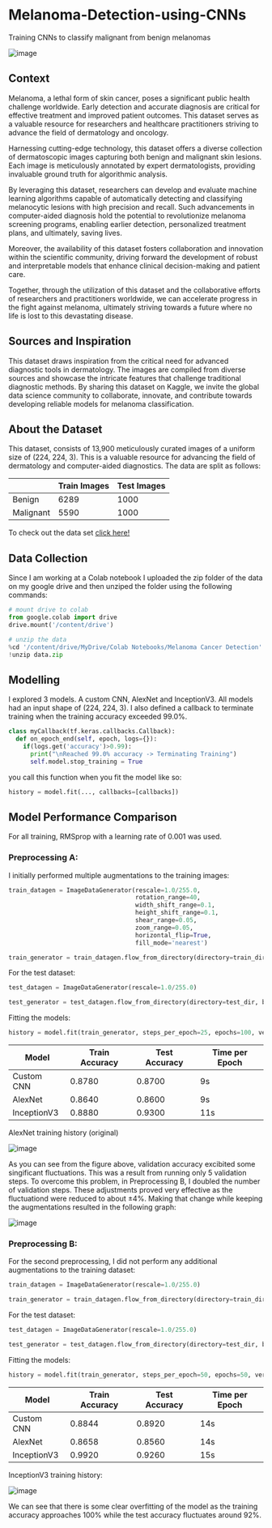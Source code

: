 # Melanoma-Detection-using-CNNs
Training CNNs to classify malignant from benign melanomas

![image](https://github.com/panstenos/Melanoma-Detection-using-CNNs/assets/112823396/ca042868-f489-4628-9cb3-10c6ab96c5cf)

## Context
Melanoma, a lethal form of skin cancer, poses a significant public health challenge worldwide. Early detection and accurate diagnosis are critical for effective treatment and improved patient outcomes. This dataset serves as a valuable resource for researchers and healthcare practitioners striving to advance the field of dermatology and oncology.

Harnessing cutting-edge technology, this dataset offers a diverse collection of dermatoscopic images capturing both benign and malignant skin lesions. Each image is meticulously annotated by expert dermatologists, providing invaluable ground truth for algorithmic analysis.

By leveraging this dataset, researchers can develop and evaluate machine learning algorithms capable of automatically detecting and classifying melanocytic lesions with high precision and recall. Such advancements in computer-aided diagnosis hold the potential to revolutionize melanoma screening programs, enabling earlier detection, personalized treatment plans, and ultimately, saving lives.

Moreover, the availability of this dataset fosters collaboration and innovation within the scientific community, driving forward the development of robust and interpretable models that enhance clinical decision-making and patient care.

Together, through the utilization of this dataset and the collaborative efforts of researchers and practitioners worldwide, we can accelerate progress in the fight against melanoma, ultimately striving towards a future where no life is lost to this devastating disease.

## Sources and Inspiration
This dataset draws inspiration from the critical need for advanced diagnostic tools in dermatology. The images are compiled from diverse sources and showcase the intricate features that challenge traditional diagnostic methods. By sharing this dataset on Kaggle, we invite the global data science community to collaborate, innovate, and contribute towards developing reliable models for melanoma classification.

## About the Dataset
This dataset, consists of 13,900 meticulously curated images of a uniform size of (224, 224, 3). This is a valuable resource for advancing the field of dermatology and computer-aided diagnostics. The data are split as follows:

|                    | Train Images | Test Images |
|--------------------|--------------|-------------|
| Benign             | 6289         | 1000        |
| Malignant          | 5590         | 1000        |

To check out the data set [click here!](https://www.kaggle.com/datasets/bhaveshmittal/melanoma-cancer-dataset/data)

## Data Collection 
Since I am working at a Colab notebook I uploaded the zip folder of the data on my google drive and then unziped the folder using the following commands:
```python
# mount drive to colab
from google.colab import drive
drive.mount('/content/drive')

# unzip the data
%cd '/content/drive/MyDrive/Colab Notebooks/Melanoma Cancer Detection'
!unzip data.zip
```

## Modelling
I explored 3 models. A custom CNN, AlexNet and InceptionV3. All models had an input shape of (224, 224, 3). I also defined a callback to terminate training when the training accuracy exceeded 99.0%.
```python
class myCallback(tf.keras.callbacks.Callback):
  def on_epoch_end(self, epoch, logs={}):
    if(logs.get('accuracy')>0.99):
      print("\nReached 99.0% accuracy -> Terminating Training")
      self.model.stop_training = True
```
you call this function when you fit the model like so:
```python
history = model.fit(..., callbacks=[callbacks])
```

## Model Performance Comparison

For all training, RMSprop with a learning rate of 0.001 was used.

### Preprocessing A:

I initially performed multiple augmentations to the training images:
```python
train_datagen = ImageDataGenerator(rescale=1.0/255.0,
                                   rotation_range=40,
                                   width_shift_range=0.1,
                                   height_shift_range=0.1,
                                   shear_range=0.05,
                                   zoom_range=0.05,
                                   horizontal_flip=True,
                                   fill_mode='nearest')

train_generator = train_datagen.flow_from_directory(directory=train_dir, batch_size=20, class_mode='binary', target_size=(224,224))
```
For the test dataset:
```python
test_datagen = ImageDataGenerator(rescale=1.0/255.0)

test_generator = test_datagen.flow_from_directory(directory=test_dir, batch_size=20, class_mode='binary', target_size=(224,224))
```

Fitting the models:
```python
history = model.fit(train_generator, steps_per_epoch=25, epochs=100, verbose=1, validation_data=test_generator, validation_steps=5, callbacks=[callbacks])
```

| Model          | Train Accuracy | Test Accuracy | Time per Epoch |
|----------------|----------------|---------------|----------------|
| Custom CNN     | 0.8780         | 0.8700        |   9s           |
| AlexNet        | 0.8640         | 0.8600        |   9s           |
| InceptionV3    | 0.8880         | 0.9300        |  11s           |

AlexNet training history (original)

![image](https://github.com/panstenos/Melanoma-Detection-using-CNNs/assets/112823396/5cff822f-798b-4c1d-a6e3-38e747f2a195)

As you can see from the figure above, validation accuracy excibited some singificant fluctuations. This was a result from running only 5 validation steps. To overcome this problem, in Preprocessing B, I doubled the number of validation steps. These adjustments proved very effective as the fluctuationd were reduced to about ±4%. Making that change  while keeping the augmentations resulted in the following graph:

![image](https://github.com/panstenos/Melanoma-Detection-using-CNNs/assets/112823396/95af9b9c-a2b3-43a4-99c6-e6538f0fcefa)


### Preprocessing B:

For the second preprocessing, I did not perform any additional augmentations to the training dataset:
```python
train_datagen = ImageDataGenerator(rescale=1.0/255.0)

train_generator = train_datagen.flow_from_directory(directory=train_dir, batch_size=50, class_mode='binary', target_size=(224,224))
```
For the test dataset:
```python
test_datagen = ImageDataGenerator(rescale=1.0/255.0)

test_generator = test_datagen.flow_from_directory(directory=test_dir, batch_size=50, class_mode='binary', target_size=(224,224))
```

Fitting the models:
```python
history = model.fit(train_generator, steps_per_epoch=50, epochs=50, verbose=1, validation_data=test_generator, validation_steps=10, callbacks=[callbacks])
```

| Model          | Train Accuracy | Test Accuracy | Time per Epoch |
|----------------|----------------|---------------|----------------|
| Custom CNN     | 0.8844         | 0.8920        |   14s          |
| AlexNet        | 0.8658         | 0.8560        |   14s          |
| InceptionV3    | 0.9920         | 0.9260        |   15s          |

InceptionV3 training history: 

![image](https://github.com/panstenos/Melanoma-Detection-using-CNNs/assets/112823396/1841ccab-1896-4c0d-a0d9-bdf54e4ebeb4)

We can see that there is some clear overfitting of the model as the training accuracy approaches 100% while the test accuracy fluctuates around 92%. 

